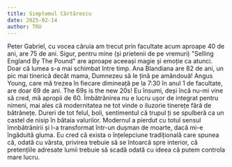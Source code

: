 ```yaml
---
title: Simptomul Cărtărescu
date: 2025-02-14
author: TRU
---
```

Peter Gabriel, cu vocea căruia am trecut prin facultate acum aproape 40 de ani, are 75 de ani. Sigur, pentru mine (și prietenii de pe vremuri) "Selling England By The Pound" are aproape aceeași magie și emoție ca atunci. Doar că lumea s-a mai schimbat între timp. Ana Blandiana are 82 de ani, un pic mai tinerică decât mama, Dumnezeu să le țină pe amândouă! Angus Young, care mă trezea în fiecare dimineață pe la 7:30 în anul 1 de facultate, are doar 69 de ani. The 69s is the new 20s! Eu însumi, deși încă nu-mi vine să cred, mă apropii de 60. Îmbătrânirea nu e lucru ușor de integrat pentru nimeni, mai ales că modernitatea ne tot vinde o iluzorie tinerețe fără de bătrânețe. Dureri de tot felul, boli, sentimentul că trupul ți se spulberă ca un castel de nisip în bătaia valurilor. Modernul a pierdut cu totul sensul îmnbătrânirii și l-a transformat într-un dușman de moarte, dacă mi-e îngăduită gluma. Eu cred că exista o înțelepciune tradițională care spunea că, odată cu vârsta, privirea trebuie să se întoarcă spre interior, că pretențiile adresate lumii trebuie să scadă odată cu ideea că putem controla mare lucru.
